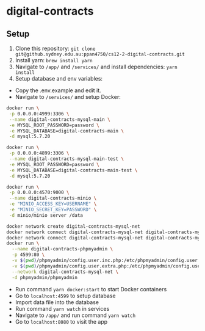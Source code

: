 # digital-contracts

## Setup

1. Clone this repository:
   `git clone git@github.sydney.edu.au:ppan4750/cs12-2-digital-contracts.git`
2. Install yarn: `brew install yarn`
3. Navigate to `/app/` and `/services/` and install dependencies: `yarn install`
4. Setup database and env variables:

- Copy the .env.example and edit it.
- Navigate to `/services/` and setup Docker:

```bash
docker run \
 -p 0.0.0.0:4999:3306 \
 --name digital-contracts-mysql-main \
 -e MYSQL_ROOT_PASSWORD=password \
 -e MYSQL_DATABASE=digital-contracts-main \
 -d mysql:5.7.20
```

```bash
docker run \
 -p 0.0.0.0:4899:3306 \
 --name digital-contracts-mysql-main-test \
 -e MYSQL_ROOT_PASSWORD=password \
 -e MYSQL_DATABASE=digital-contracts-main-test \
 -d mysql:5.7.20
```

```bash
docker run \
 -p 0.0.0.0:4570:9000 \
 --name digital-contracts-minio \
 -e "MINIO_ACCESS_KEY=USERNAME" \
 -e "MINIO_SECRET_KEY=PASSWORD" \
 -d minio/minio server /data
```

```bash
docker network create digital-contracts-mysql-net
docker network connect digital-contracts-mysql-net digital-contracts-mysql-main
docker network connect digital-contracts-mysql-net digital-contracts-mysql-main-test
docker run \
  --name digital-contracts-phpmyadmin \
  -p 4599:80 \
  -v $(pwd)/phpmyadmin/config.user.inc.php:/etc/phpmyadmin/config.user.inc.php \
  -v $(pwd)/phpmyadmin/config.user.extra.php:/etc/phpmyadmin/config.user.extra.php \
  --network digital-contracts-mysql-net \
  -d phpmyadmin/phpmyadmin
```

- Run command `yarn docker:start` to start Docker containers
- Go to `localhost:4599` to setup database
- Import data file into the database
- Run command `yarn watch` in services
- Navigate to `/app/` and run command `yarn watch`
- Go to `localhost:8080` to visit the app
